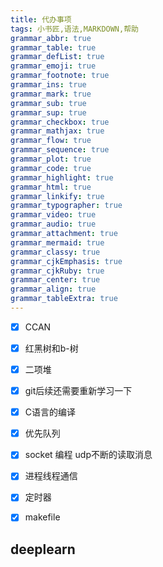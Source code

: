 ```yaml
---
title: 代办事项
tags: 小书匠,语法,MARKDOWN,帮助
grammar_abbr: true
grammar_table: true
grammar_defList: true
grammar_emoji: true
grammar_footnote: true
grammar_ins: true
grammar_mark: true
grammar_sub: true
grammar_sup: true
grammar_checkbox: true
grammar_mathjax: true
grammar_flow: true
grammar_sequence: true
grammar_plot: true
grammar_code: true
grammar_highlight: true
grammar_html: true
grammar_linkify: true
grammar_typographer: true
grammar_video: true
grammar_audio: true
grammar_attachment: true
grammar_mermaid: true
grammar_classy: true
grammar_cjkEmphasis: true
grammar_cjkRuby: true
grammar_center: true
grammar_align: true
grammar_tableExtra: true
--- 
```



- [x] CCAN
- [x] 红黑树和b-树
- [x] 二项堆
- [x] git后续还需要重新学习一下
- [x] C语言的编译
- [x] 优先队列
- [x] socket 编程  udp不断的读取消息
- [x] 进程线程通信
- [x] 定时器
- [x] makefile


## deeplearn
